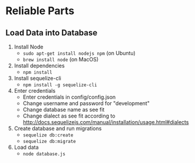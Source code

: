 # Reliable Parts

## Load Data into Database

1. Install Node
    * `sudo apt-get install nodejs npm` (on Ubuntu)
    * `brew install node` (on MacOS)
2. Install dependencies
    * `npm install`
2. Install sequelize-cli
    * `npm install -g sequelize-cli`
3. Enter credentials
    * Enter credentials in config/config.json
    * Change username and password for "development"
    * Change database name as see fit
    * Change dialect as see fit according to http://docs.sequelizejs.com/manual/installation/usage.html#dialects
4. Create database and run migrations
    * `sequelize db:create`
    * `sequelize db:migrate`
5. Load data
    * `node database.js`
